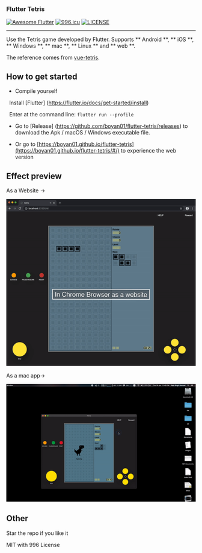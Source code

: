 ### Flutter Tetris
<a href="https://github.com/Solido/awesome-flutter"><img alt="Awesome Flutter" src="https://img.shields.io/badge/Awesome-Flutter-blue.svg?longCache=true&style=flat-square" /></a> [![996.icu](https://img.shields.io/badge/link-996.icu-red.svg)](https://996.icu) [![LICENSE](https://img.shields.io/badge/license-NPL%20(The%20996%20Prohibited%20License)-blue.svg)](https://github.com/996icu/996.ICU/blob/master/LICENSE)

---

Use the Tetris game developed by Flutter. Supports ** Android **, ** iOS **, ** Windows **, ** mac **, ** Linux ** and ** web **.

The reference comes from [vue-tetris](https://github.com/Binaryify/vue-tetris).

## How to get started

* Compile yourself

  Install [Flutter] (https://flutter.io/docs/get-started/install)

  Enter at the command line: `flutter run --profile`

* Go to [Release] (https://github.com/boyan01/flutter-tetris/releases) to download the Apk / macOS / Windows executable file.

* Or go to [https://boyan01.github.io/flutter-tetris](https://boyan01.github.io/flutter-tetris/#/) to experience the web version

## Effect preview

As a Website ->

![web version](./_preview/chromeTetris.gif)

As a mac app->

![mac version](./_preview/macTetris.gif)

## Other
Star the repo if you like it

MIT with 996 License
